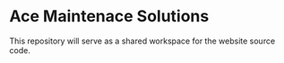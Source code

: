 # Ace Maintenace Solutions
This repository will serve as a shared workspace for the website source code.